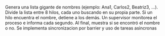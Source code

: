 Genera una lista gigante de nombres (ejemplo: Ana1, Carlos2, Beatriz3, ...).
Divide la lista entre 8 hilos, cada uno buscando en su propia parte.
Si un hilo encuentra el nombre, detiene a los demás.
Un supervisor monitorea el proceso e informa cada segundo.
Al final, muestra si se encontró el nombre o no.
Se implementa sincronizacion por barrier y uso de tareas asincronas
